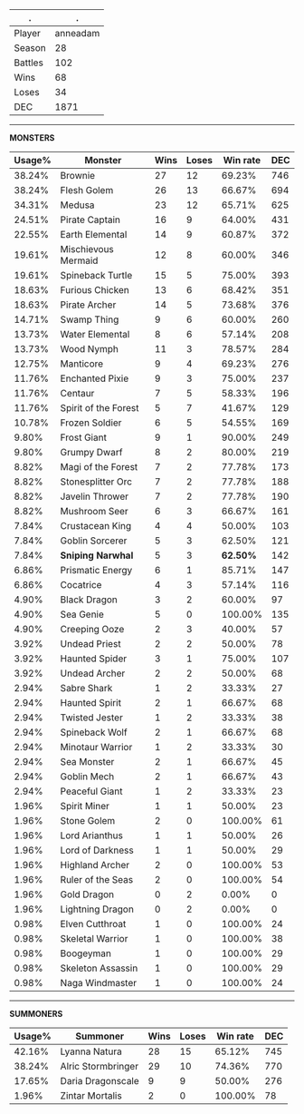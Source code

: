 .|.
|-|-
Player|anneadam
Season|28
Battles|102
Wins|68
Loses|34
DEC|1871

---
**MONSTERS**

Usage%|Monster|Wins|Loses|Win rate|DEC|
-|-|-|-|-|-|
38.24%|Brownie|27|12|69.23%|746|
38.24%|Flesh Golem|26|13|66.67%|694|
34.31%|Medusa|23|12|65.71%|625|
24.51%|Pirate Captain|16|9|64.00%|431|
22.55%|Earth Elemental|14|9|60.87%|372|
19.61%|Mischievous Mermaid|12|8|60.00%|346|
19.61%|Spineback Turtle|15|5|75.00%|393|
18.63%|Furious Chicken|13|6|68.42%|351|
18.63%|Pirate Archer|14|5|73.68%|376|
14.71%|Swamp Thing|9|6|60.00%|260|
13.73%|Water Elemental|8|6|57.14%|208|
13.73%|Wood Nymph|11|3|78.57%|284|
12.75%|Manticore|9|4|69.23%|276|
11.76%|Enchanted Pixie|9|3|75.00%|237|
11.76%|Centaur|7|5|58.33%|196|
11.76%|Spirit of the Forest|5|7|41.67%|129|
10.78%|Frozen Soldier|6|5|54.55%|169|
9.80%|Frost Giant|9|1|90.00%|249|
9.80%|Grumpy Dwarf|8|2|80.00%|219|
8.82%|Magi of the Forest|7|2|77.78%|173|
8.82%|Stonesplitter Orc|7|2|77.78%|188|
8.82%|Javelin Thrower|7|2|77.78%|190|
8.82%|Mushroom Seer|6|3|66.67%|161|
7.84%|Crustacean King|4|4|50.00%|103|
7.84%|Goblin Sorcerer|5|3|62.50%|121|
7.84%|**Sniping Narwhal**|5|3|**62.50%**|142|
6.86%|Prismatic Energy|6|1|85.71%|147|
6.86%|Cocatrice|4|3|57.14%|116|
4.90%|Black Dragon|3|2|60.00%|97|
4.90%|Sea Genie|5|0|100.00%|135|
4.90%|Creeping Ooze|2|3|40.00%|57|
3.92%|Undead Priest|2|2|50.00%|78|
3.92%|Haunted Spider|3|1|75.00%|107|
3.92%|Undead Archer|2|2|50.00%|68|
2.94%|Sabre Shark|1|2|33.33%|27|
2.94%|Haunted Spirit|2|1|66.67%|68|
2.94%|Twisted Jester|1|2|33.33%|38|
2.94%|Spineback Wolf|2|1|66.67%|68|
2.94%|Minotaur Warrior|1|2|33.33%|30|
2.94%|Sea Monster|2|1|66.67%|45|
2.94%|Goblin Mech|2|1|66.67%|43|
2.94%|Peaceful Giant|1|2|33.33%|23|
1.96%|Spirit Miner|1|1|50.00%|23|
1.96%|Stone Golem|2|0|100.00%|61|
1.96%|Lord Arianthus|1|1|50.00%|26|
1.96%|Lord of Darkness|1|1|50.00%|29|
1.96%|Highland Archer|2|0|100.00%|53|
1.96%|Ruler of the Seas|2|0|100.00%|54|
1.96%|Gold Dragon|0|2|0.00%|0|
1.96%|Lightning Dragon|0|2|0.00%|0|
0.98%|Elven Cutthroat|1|0|100.00%|24|
0.98%|Skeletal Warrior|1|0|100.00%|38|
0.98%|Boogeyman|1|0|100.00%|29|
0.98%|Skeleton Assassin|1|0|100.00%|29|
0.98%|Naga Windmaster|1|0|100.00%|24|

---
**SUMMONERS**

Usage%|Summoner|Wins|Loses|Win rate|DEC|
-|-|-|-|-|-|
42.16%|Lyanna Natura|28|15|65.12%|745|
38.24%|Alric Stormbringer|29|10|74.36%|770|
17.65%|Daria Dragonscale|9|9|50.00%|276|
1.96%|Zintar Mortalis|2|0|100.00%|78|
